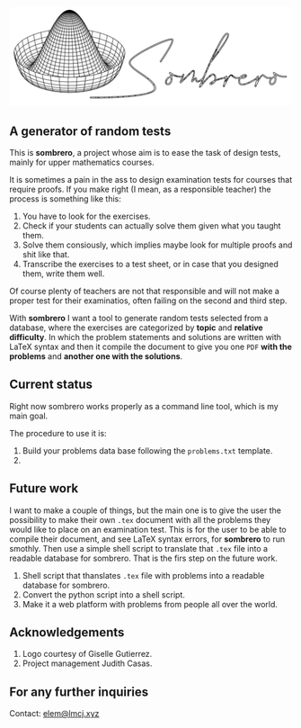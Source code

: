 ![Logo](logo.png)

## A generator of random tests

This is __sombrero__, a project whose aim is to ease the task of design tests, mainly for upper mathematics courses.

It is sometimes a pain in the ass to design examination tests for courses that require proofs.
If you make right (I mean, as a responsible teacher) the process is something like this:

1. You have to look for the exercises.
2. Check if your students can actually solve them given what you taught them.
3. Solve them consiously, which implies maybe look for multiple proofs and shit like that.
4. Transcribe the exercises to a test sheet, or in case that you designed them, write them well.

Of course plenty of teachers are not that responsible and will not make a proper test for their examinatios, often failing on the second and third step.

With __sombrero__ I want a tool to generate random tests selected from a database, where the exercises are categorized by __topic__ and __relative difficulty__.
In which the problem statements and solutions are written with LaTeX syntax and then it compile the document to give you one `PDF` __with the problems__ and __another one with the solutions__.

## Current status

Right now sombrero works properly as a command line tool, which is my main goal.

The procedure to use it is:

1. Build your problems data base following the `problems.txt` template.
2. 

## Future work

I want to make a couple of things, but the main one is to give the user the possibility to make their own `.tex` document with all the problems they would like to place on an examination test.
This is for the user to be able to compile their document, and see LaTeX syntax errors, for __sombrero__ to run smothly.
Then use a simple shell script to translate that `.tex` file into a readable database for sombrero.
That is the firs step on the future work.

1. Shell script that thanslates `.tex` file with problems into a readable database for sombrero.
2. Convert the python script into a shell script.
3. Make it a web platform with problems from people all over the world.

## Acknowledgements

1. Logo courtesy of Giselle Gutierrez.
2. Project management Judith Casas.

## For any further inquiries

Contact: elem@lmcj.xyz

